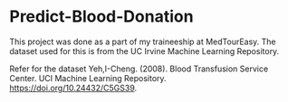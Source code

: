 # Predict-Blood-Donation
This project was done as a part of my traineeship at MedTourEasy. The dataset used for this is from the UC Irvine Machine Learning Repository. 

Refer for the dataset
Yeh,I-Cheng. (2008). Blood Transfusion Service Center. UCI Machine Learning Repository. https://doi.org/10.24432/C5GS39.

